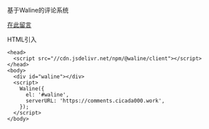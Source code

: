 基于Waline的评论系统

[在此留言](https://comments.cicada000.work/)

HTML引入

```
<head>
  <script src="//cdn.jsdelivr.net/npm/@waline/client"></script>
</head>
<body>
  <div id="waline"></div>
  <script>
    Waline({
      el: '#waline',
      serverURL: 'https://comments.cicada000.work',
    });
  </script>
</body>
```
